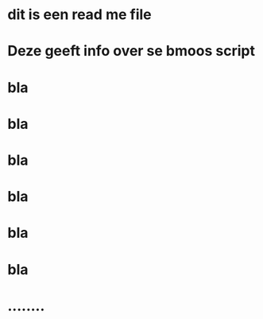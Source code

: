 # dit is een read me file
# Deze geeft info over se bmoos script 
# bla
# bla
# bla
# bla
# bla
# bla
# ........